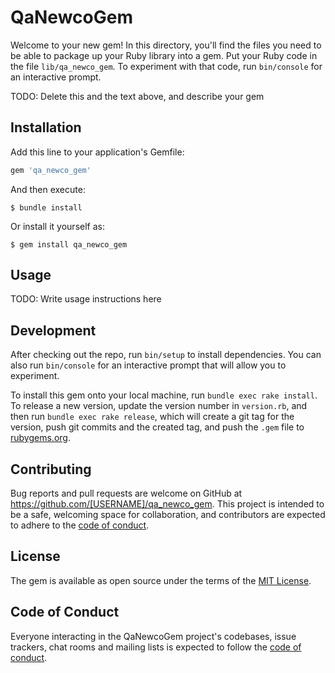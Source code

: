 # QaNewcoGem

Welcome to your new gem! In this directory, you'll find the files you need to be able to package up your Ruby library into a gem. Put your Ruby code in the file `lib/qa_newco_gem`. To experiment with that code, run `bin/console` for an interactive prompt.

TODO: Delete this and the text above, and describe your gem

## Installation

Add this line to your application's Gemfile:

```ruby
gem 'qa_newco_gem'
```

And then execute:

    $ bundle install

Or install it yourself as:

    $ gem install qa_newco_gem

## Usage

TODO: Write usage instructions here

## Development

After checking out the repo, run `bin/setup` to install dependencies. You can also run `bin/console` for an interactive prompt that will allow you to experiment.

To install this gem onto your local machine, run `bundle exec rake install`. To release a new version, update the version number in `version.rb`, and then run `bundle exec rake release`, which will create a git tag for the version, push git commits and the created tag, and push the `.gem` file to [rubygems.org](https://rubygems.org).

## Contributing

Bug reports and pull requests are welcome on GitHub at https://github.com/[USERNAME]/qa_newco_gem. This project is intended to be a safe, welcoming space for collaboration, and contributors are expected to adhere to the [code of conduct](https://github.com/[USERNAME]/qa_newco_gem/blob/master/CODE_OF_CONDUCT.md).

## License

The gem is available as open source under the terms of the [MIT License](https://opensource.org/licenses/MIT).

## Code of Conduct

Everyone interacting in the QaNewcoGem project's codebases, issue trackers, chat rooms and mailing lists is expected to follow the [code of conduct](https://github.com/[USERNAME]/qa_newco_gem/blob/master/CODE_OF_CONDUCT.md).
